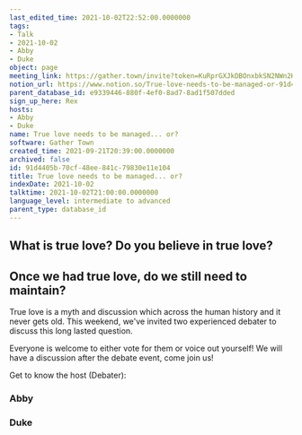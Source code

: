 ```yaml
---
last_edited_time: 2021-10-02T22:52:00.0000000
tags:
- Talk
- 2021-10-02
- Abby
- Duke
object: page
meeting_link: https://gather.town/invite?token=KuRprGXJkDBOnxbkSN2NWn2HuHjwl9GJ
notion_url: https://www.notion.so/True-love-needs-to-be-managed-or-91d4405b70cf48ee841c79830e11e104
parent_database_id: e9339446-880f-4ef0-8ad7-8ad1f507dded
sign_up_here: Rex
hosts:
- Abby
- Duke
name: True love needs to be managed... or?
software: Gather Town
created_time: 2021-09-21T20:39:00.0000000
archived: false
id: 91d4405b-70cf-48ee-841c-79830e11e104
title: True love needs to be managed... or?
indexDate: 2021-10-02
talktime: 2021-10-02T21:00:00.0000000
language_level: intermediate to advanced
parent_type: database_id
---
```



## What is true love? Do you believe in true love? 
## Once we had true love, do we still need to maintain?

True love is a myth and discussion which across the human history and it never gets old. This weekend, we've invited two experienced debater to discuss this long lasted question.

Everyone is welcome to either vote for them or voice out yourself! We will have a discussion after the debate event, come join us!

Get to know the host (Debater):
### Abby
### Duke





